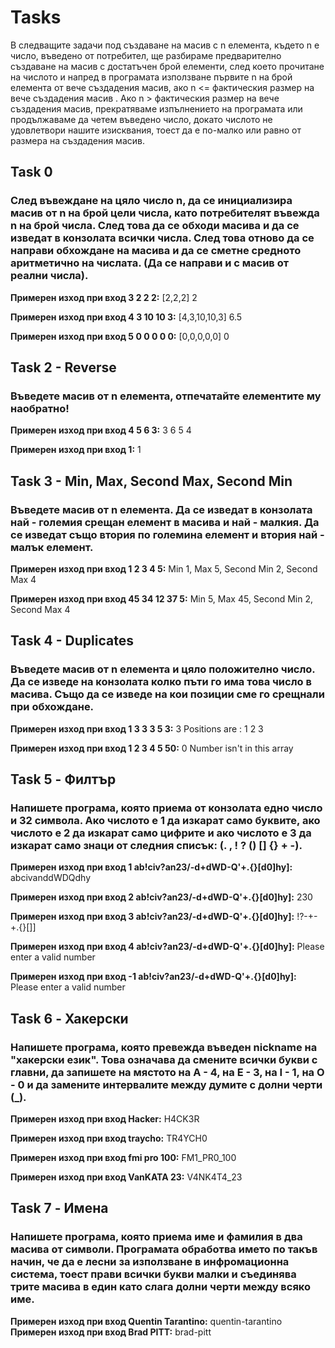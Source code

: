 # Tasks

В следващите задачи под създаване на масив с n елемента, където n е число, въведено от потребител, ще разбираме предварително създаване на масив с достатъчен брой елементи, след което прочитане на числото и напред в програмата използване първите n на брой елемента от вече създадения масив, ако n <= фактическия размер на вече създадения масив . Ако n > фактическия размер на вече създадения масив, прекратяваме изпълнението на програмата или продължаваме да четем въведено число, докато числото не удовлетвори нашите изисквания, тоест да е по-малко или равно от размера на създадения масив.

## Task 0
### След въвеждане на цяло число n, да се инициализира масив от n на брой цели числа, като потребителят въвежда n на брой числа. След това да се обходи масива и да се изведат в конзолата всички числа. След това отново да се направи обхождане на масива и да се сметне средното аритметично на числата. (Да се направи и с масив от реални числа). 

**Примерен изход при вход 3 2 2 2:** [2,2,2] 2

**Примерен изход при вход 4 3 10 10 3:** [4,3,10,10,3] 6.5

**Примерен изход при вход 5 0 0 0 0 0:** [0,0,0,0,0] 0

## Task 2 - Reverse
### Въведете масив от n елемента, отпечатайте елементите му наобратно!

**Примерен изход при вход 4 5 6 3:** 3 6 5 4

**Примерен изход при вход 1:** 1

## Task 3 - Min, Max, Second Max, Second Min
### Въведете масив от n елемента. Да се изведат в конзолата най - големия срещан елемент в масива и най - малкия. Да се изведат също втория по големина елемент и втория най - малък елемент. 

**Примерен изход при вход 1 2 3 4 5:** Min 1, Max 5, Second Min 2, Second Max 4

**Примерен изход при вход 45 34 12 37 5:** Min 5, Max 45, Second Min 2, Second Max 4 

## Task 4 - Duplicates
###  Въведете масив от n елемента и цяло положително число. Да се изведе на конзолата колко пъти го има това число в масива. Също да се изведе на кои позиции сме го срещнали при обхождане.

**Примерен изход при вход 1 3 3 3 5 3:** 3 Positions are : 1 2 3

**Примерен изход при вход 1 2 3 4 5 50:** 0 Number isn't in this array

## Task 5 - Филтър
### Напишете програма, която приема от конзолата едно число и 32 символа. Ако числото е 1 да изкарат само буквите, ако числото е 2 да изкарат само цифрите и ако числото е 3 да изкарат само знаци от следния списък: (. , ! ? () [] {} + -).

**Примерен изход при вход 1 ab!civ?an23/-d+dWD-Q'+.{}[d0]hy]:** abcivanddWDQdhy 

**Примерен изход при вход 2 ab!civ?an23/-d+dWD-Q'+.{}[d0]hy]:** 230 

**Примерен изход при вход 3 ab!civ?an23/-d+dWD-Q'+.{}[d0]hy]:** !?-+-+.{}[]]

**Примерен изход при вход 4 ab!civ?an23/-d+dWD-Q'+.{}[d0]hy]:** Please enter a valid number 

**Примерен изход при вход -1 ab!civ?an23/-d+dWD-Q'+.{}[d0]hy]:** Please enter a valid number 

## Task 6 - Хакерски
### Напишете програма, която превежда въведен nickname на "хакерски език". Това означава да смените всички букви с главни, да запишете на мястото на A - 4, на E - 3, на I - 1, на O - 0 и да замените интервалите между думите с долни черти (_). 

**Примерен изход при вход Hacker:** H4CK3R

**Примерен изход при вход traycho:** TR4YCH0

**Примерен изход при вход fmi pro 100:** FM1_PR0_100 

**Примерен изход при вход VanKATA 23:** V4NK4T4_23 

## Task 7 - Имена
### Напишете програма, която приема име и фамилия в два масива от символи. Програмата обработва името по такъв начин, че да е лесни за използване в инфромационна система, тоест прави всички букви малки и съединява трите масива в един като слага долни черти между всяко име.

**Примерен изход при вход Quentin Tarantino:** quentin-tarantino 
**Примерен изход при вход Brad PITT:** brad-pitt 


